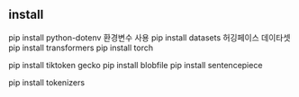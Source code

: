 ## install


pip install python-dotenv   환경변수 사용
pip install datasets        허깅페이스 데이타셋
pip install transformers
pip install torch

pip install tiktoken    gecko
pip install blobfile
pip install sentencepiece

pip install tokenizers
